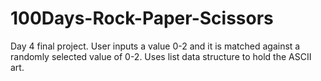 # 100Days-Rock-Paper-Scissors
Day 4 final project.  User inputs a value 0-2 and it is matched against a randomly selected value of 0-2.  Uses list data structure to hold the ASCII art.  
